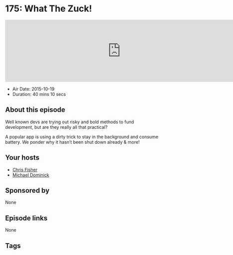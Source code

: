# 175: What The Zuck!

<iframe src="https://player.fireside.fm/v2/MLf2ZzhC+mK2-9bgJ?theme=dark" width="740" height="200" frameborder="0" scrolling="no"></iframe>

* Air Date: 2015-10-19
* Duration: 40 mins 10 secs

## About this episode

Well known devs are trying out risky and bold methods to fund development, but are they really all that practical?

A popular app is using a dirty trick to stay in the background and consume battery. We ponder why it hasn’t been shut down already & more!

## Your hosts
* [Chris Fisher](https://coder.show/hosts/chrislas)
* [Michael Dominick](https://coder.show/hosts/michael)

## Sponsored by

None



## Episode links

None



## Tags

